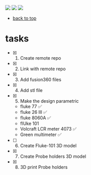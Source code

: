 [![](https://img.shields.io/badge/organization-nikosLab-blue.svg)](https://github.com/iotmodular) 
[![](https://img.shields.io/badge/remote-multimeterStand-green.svg)](https://github.com/nikoschalikias/multimeterStand) 
[![](https://img.shields.io/badge/local-F:\prj\nikosLab\multimeterStand-orange.svg)]() 


* [back to top](README.md)

# tasks

- [x] 1. Create remote repo
- [x] 2. Link with remote repo
- [x] 3. Add fusion360 files
- [x] 4. Add stl file
- [x] 5. Make the design parametric
    - fluke 77 :white_check_mark:
    - fluke 26 III :white_check_mark:
    - fluke 8060A :white_check_mark:
    - flUke 101
    - Volcraft LCR meter 4073 :white_check_mark:
    - Green multimeter :white_check_mark:
- [ ] 6. Create Fluke-101 3D model   
- [x] 7. Create Probe holders 3D model 
- [x] 8. 3D print Probe holders



